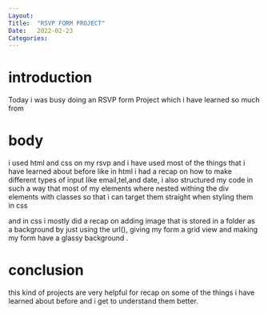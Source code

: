 ```yaml
---
Layout:
Title:	"RSVP FORM PROJECT"
Date:	2022-02-23
Categories:
---
```




# introduction 
Today i was busy doing an RSVP form Project  which i have learned so much from

# body

i used html and css on my rsvp and i have used most of the things that i have learned
about before like in html i had a recap on how to make different types of input like email,tel,and
date, i also structured my code in such a way that most of my elements where nested withing the 
div elements with classes so that i can target them straight when styling them in css 

and in css i mostly did a recap on  adding image that is stored in a folder as a background by just using the url(), giving my form a grid view and 
making my form have a glassy background .

# conclusion
this kind of projects are very helpful for recap on some of the things i have learned about
before and i get to understand them better.